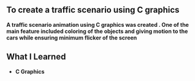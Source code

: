 ## To create a traffic scenario using C graphics 
**A traffic scenario animation using C graphics was created .
 One of the main feature included coloring of the objects and
giving motion to the cars while ensuring minimum flicker of the screen**
## What I Learned 
- **C Graphics**
